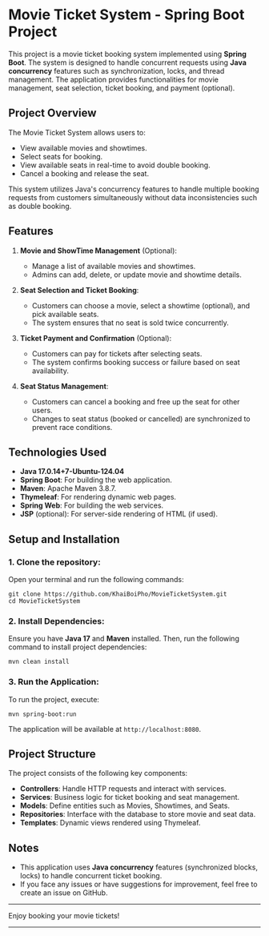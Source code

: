 # Movie Ticket System - Spring Boot Project

This project is a movie ticket booking system implemented using **Spring Boot**. The system is designed to handle concurrent requests using **Java concurrency** features such as synchronization, locks, and thread management. The application provides functionalities for movie management, seat selection, ticket booking, and payment (optional).

## Project Overview

The Movie Ticket System allows users to:

* View available movies and showtimes.
* Select seats for booking.
* View available seats in real-time to avoid double booking.
* Cancel a booking and release the seat.

This system utilizes Java's concurrency features to handle multiple booking requests from customers simultaneously without data inconsistencies such as double booking.

## Features

1. **Movie and ShowTime Management** (Optional):

   * Manage a list of available movies and showtimes.
   * Admins can add, delete, or update movie and showtime details.

2. **Seat Selection and Ticket Booking**:

   * Customers can choose a movie, select a showtime (optional), and pick available seats.
   * The system ensures that no seat is sold twice concurrently.

3. **Ticket Payment and Confirmation** (Optional):

   * Customers can pay for tickets after selecting seats.
   * The system confirms booking success or failure based on seat availability.

4. **Seat Status Management**:

   * Customers can cancel a booking and free up the seat for other users.
   * Changes to seat status (booked or cancelled) are synchronized to prevent race conditions.

## Technologies Used

* **Java 17.0.14+7-Ubuntu-124.04**
* **Spring Boot**: For building the web application.
* **Maven**: Apache Maven 3.8.7.
* **Thymeleaf**: For rendering dynamic web pages.
* **Spring Web**: For building the web services.
* **JSP** (optional): For server-side rendering of HTML (if used).

## Setup and Installation

### 1. Clone the repository:

Open your terminal and run the following commands:

```
git clone https://github.com/KhaiBoiPho/MovieTicketSystem.git
cd MovieTicketSystem
```

### 2. Install Dependencies:

Ensure you have **Java 17** and **Maven** installed. Then, run the following command to install project dependencies:

```
mvn clean install
```

### 3. Run the Application:

To run the project, execute:

```
mvn spring-boot:run
```

The application will be available at `http://localhost:8080`.

## Project Structure

The project consists of the following key components:

* **Controllers**: Handle HTTP requests and interact with services.
* **Services**: Business logic for ticket booking and seat management.
* **Models**: Define entities such as Movies, Showtimes, and Seats.
* **Repositories**: Interface with the database to store movie and seat data.
* **Templates**: Dynamic views rendered using Thymeleaf.

## Notes

* This application uses **Java concurrency** features (synchronized blocks, locks) to handle concurrent ticket booking.
* If you face any issues or have suggestions for improvement, feel free to create an issue on GitHub.

---

Enjoy booking your movie tickets!

---
